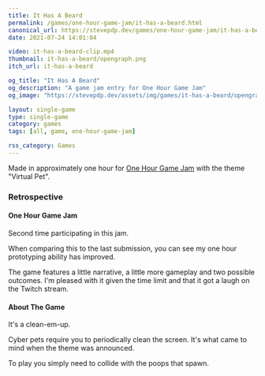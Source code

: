 ```yaml
---
title: It Has A Beard
permalink: /games/one-hour-game-jam/it-has-a-beard.html
canonical_url: https://stevepdp.dev/games/one-hour-game-jam/it-has-a-beard.html
date: 2021-07-24 14:01:04

video: it-has-a-beard-clip.mp4
thumbnail: it-has-a-beard/opengraph.png
itch_url: it-has-a-beard

og_title: "It Has A Beard"
og_description: "A game jam entry for One Hour Game Jam"
og_image: "https://stevepdp.dev/assets/img/games/it-has-a-beard/opengraph.png"

layout: single-game
type: single-game
category: games
tags: [all, game, one-hour-game-jam]

rss_category: Games
---
```


Made in approximately one hour for <a href="https://onehourgamejam.com/?page=jam&jam=326" rel="noopener" target="_blank">One Hour Game Jam</a> with the theme "Virtual Pet".

### Retrospective

#### One Hour Game Jam
Second time participating in this jam.

When comparing this to the last submission, you can see my one hour prototyping ability has improved.

The game features a little narrative, a little more gameplay and two possible outcomes. I'm pleased with it given the time limit and that it got a laugh on the Twitch stream.


#### About The Game

It's a clean-em-up.

Cyber pets require you to periodically clean the screen. It's what came to mind when the theme was announced.

To play you simply need to collide with the poops that spawn.